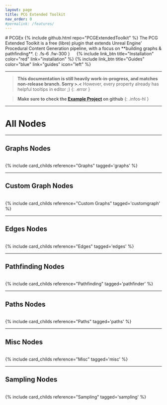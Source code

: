 ```yaml
---
layout: page
title: PCG Extended Toolkit
nav_order: 0
#permalink: /features/
---
```

<div class="product-header large" style="--img:url('{{ site.baseurl }}/assets/images/logo.png');"><div class="infos" markdown="1">
# PCGEx {% include github.html repo="PCGExtendedToolkit" %}  
The PCG Extended Toolkit is a free (libre) plugin that extends Unreal Engine' Procedural Content Generation pipeline, with a focus on **building graphs & pathfinding**.  
{: .fs-6 .fw-300 }  
   
{% include link_btn title="Installation" color="red" link="installation" %} 
{% include link_btn title="Guides" color="blue" link="guides" icon="left" %}
</div></div>

--- 
> **This documentation is still heavily work-in-progress, and matches non-release branch. Sorry >.<**
> However, every property already has helpful tooltips in editor ;)
{: .error }

> **Make sure to check the [Example Project](https://github.com/Nebukam/PCGExExampleProject) on github**
{: .infos-hl }

---
# All Nodes

---
## Graphs Nodes
<br>
{% include card_childs reference="Graphs" tagged='graphs' %}

---
## Custom Graph Nodes
<br>
{% include card_childs reference="Custom Graphs" tagged='customgraph' %}

---
## Edges Nodes
<br>
{% include card_childs reference="Edges" tagged='edges' %}

---
## Pathfinding Nodes
<br>
{% include card_childs reference="Pathfinding" tagged='pathfinder' %}

---
## Paths Nodes
<br>
{% include card_childs reference="Paths" tagged='paths' %}

---
## Misc Nodes
<br>
{% include card_childs reference="Misc" tagged='misc' %}

---
## Sampling Nodes
<br>
{% include card_childs reference="Sampling" tagged='sampling' %}
